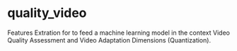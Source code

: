 # quality_video
Features Extration for to feed a machine learning model in the context Video Quality Assessment and Video Adaptation Dimensions (Quantization).
